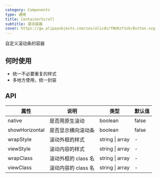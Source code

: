```yaml
---
category: Components
type: 通用
title: ContainerScroll
subtitle: 滚动容器
cover: https://gw.alipayobjects.com/zos/alicdn/fNUKzY1sk/Button.svg
---
```


自定义滚动条的容器

## 何时使用

- 统一不必要重复的样式
- 多地方使用，统一封装

## API

| 属性           | 说明                | 类型            | 默认值 |
| -------------- | ------------------- | --------------- | ------ |
| native         | 是否用原生滚动      | boolean         | false  |
| showHorizontal | 是否显示横向滚动条  | boolean         | false  |
| wrapStyle      | 滚动外框的样式      | string \| array | -      |
| viewStyle      | 滚动内容的样式      | string \| array | -      |
| wrapClass      | 滚动外框的 class 名 | string \| array | -      |
| viewClass      | 滚动内容的 class 名 | string \| array | -      |
